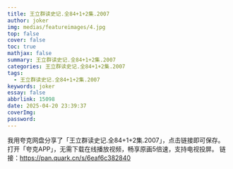 ```yaml
---
title: 王立群读史记.全84+1+2集.2007
author: joker
img: medias/featureimages/4.jpg
top: false
cover: false
toc: true
mathjax: false
summary: 王立群读史记.全84+1+2集.2007
categories: 王立群读史记.全84+1+2集.2007
tags:
  - 王立群读史记.全84+1+2集.2007
keywords: joker
essay: false
abbrlink: 15098
date: 2025-04-20 23:39:37
coverImg:
password:
---
```


我用夸克网盘分享了「王立群读史记.全84+1+2集.2007」，点击链接即可保存。打开「夸克APP」，无需下载在线播放视频，畅享原画5倍速，支持电视投屏。
链接：https://pan.quark.cn/s/6eaf6c382840

